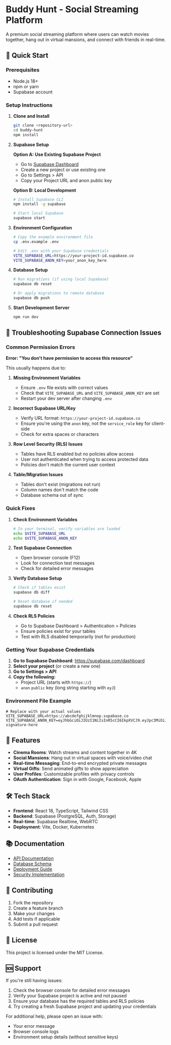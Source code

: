 # Buddy Hunt - Social Streaming Platform

A premium social streaming platform where users can watch movies together, hang out in virtual mansions, and connect with friends in real-time.

## 🚀 Quick Start

### Prerequisites
- Node.js 18+ 
- npm or yarn
- Supabase account

### Setup Instructions

1. **Clone and Install**
   ```bash
   git clone <repository-url>
   cd buddy-hunt
   npm install
   ```

2. **Supabase Setup**
   
   **Option A: Use Existing Supabase Project**
   - Go to [Supabase Dashboard](https://supabase.com/dashboard)
   - Create a new project or use existing one
   - Go to Settings > API
   - Copy your Project URL and anon public key
   
   **Option B: Local Development**
   ```bash
   # Install Supabase CLI
   npm install -g supabase
   
   # Start local Supabase
   supabase start
   ```

3. **Environment Configuration**
   ```bash
   # Copy the example environment file
   cp .env.example .env
   
   # Edit .env with your Supabase credentials
   VITE_SUPABASE_URL=https://your-project-id.supabase.co
   VITE_SUPABASE_ANON_KEY=your_anon_key_here
   ```

4. **Database Setup**
   ```bash
   # Run migrations (if using local Supabase)
   supabase db reset
   
   # Or apply migrations to remote database
   supabase db push
   ```

5. **Start Development Server**
   ```bash
   npm run dev
   ```

## 🔧 Troubleshooting Supabase Connection Issues

### Common Permission Errors

**Error: "You don't have permission to access this resource"**

This usually happens due to:

1. **Missing Environment Variables**
   - Ensure `.env` file exists with correct values
   - Check that `VITE_SUPABASE_URL` and `VITE_SUPABASE_ANON_KEY` are set
   - Restart your dev server after changing `.env`

2. **Incorrect Supabase URL/Key**
   - Verify URL format: `https://your-project-id.supabase.co`
   - Ensure you're using the `anon` key, not the `service_role` key for client-side
   - Check for extra spaces or characters

3. **Row Level Security (RLS) Issues**
   - Tables have RLS enabled but no policies allow access
   - User not authenticated when trying to access protected data
   - Policies don't match the current user context

4. **Table/Migration Issues**
   - Tables don't exist (migrations not run)
   - Column names don't match the code
   - Database schema out of sync

### Quick Fixes

1. **Check Environment Variables**
   ```bash
   # In your terminal, verify variables are loaded
   echo $VITE_SUPABASE_URL
   echo $VITE_SUPABASE_ANON_KEY
   ```

2. **Test Supabase Connection**
   - Open browser console (F12)
   - Look for connection test messages
   - Check for detailed error messages

3. **Verify Database Setup**
   ```bash
   # Check if tables exist
   supabase db diff
   
   # Reset database if needed
   supabase db reset
   ```

4. **Check RLS Policies**
   - Go to Supabase Dashboard > Authentication > Policies
   - Ensure policies exist for your tables
   - Test with RLS disabled temporarily (not for production)

### Getting Your Supabase Credentials

1. **Go to Supabase Dashboard**: https://supabase.com/dashboard
2. **Select your project** (or create a new one)
3. **Go to Settings > API**
4. **Copy the following:**
   - Project URL (starts with `https://`)
   - `anon` `public` key (long string starting with `eyJ`)

### Environment File Example

```env
# Replace with your actual values
VITE_SUPABASE_URL=https://abcdefghijklmnop.supabase.co
VITE_SUPABASE_ANON_KEY=eyJhbGciOiJIUzI1NiIsInR5cCI6IkpXVCJ9.eyJpc3MiOiJzdXBhYmFzZSIsInJlZiI6ImFiY2RlZmdoaWprbG1ub3AiLCJyb2xlIjoiYW5vbiIsImlhdCI6MTYzNjU0ODAwMCwiZXhwIjoxOTUyMTI0MDAwfQ.example-signature-here
```

## 📱 Features

- **Cinema Rooms**: Watch streams and content together in 4K
- **Social Mansions**: Hang out in virtual spaces with voice/video chat
- **Real-time Messaging**: End-to-end encrypted private messages
- **Virtual Gifts**: Send animated gifts to show appreciation
- **User Profiles**: Customizable profiles with privacy controls
- **OAuth Authentication**: Sign in with Google, Facebook, Apple

## 🛠 Tech Stack

- **Frontend**: React 18, TypeScript, Tailwind CSS
- **Backend**: Supabase (PostgreSQL, Auth, Storage)
- **Real-time**: Supabase Realtime, WebRTC
- **Deployment**: Vite, Docker, Kubernetes

## 📚 Documentation

- [API Documentation](./api/openapi.yaml)
- [Database Schema](./supabase/migrations/)
- [Deployment Guide](./infrastructure/deployment-scripts/)
- [Security Implementation](./security/e2ee-implementation.md)

## 🤝 Contributing

1. Fork the repository
2. Create a feature branch
3. Make your changes
4. Add tests if applicable
5. Submit a pull request

## 📄 License

This project is licensed under the MIT License.

## 🆘 Support

If you're still having issues:

1. Check the browser console for detailed error messages
2. Verify your Supabase project is active and not paused
3. Ensure your database has the required tables and RLS policies
4. Try creating a fresh Supabase project and updating your credentials

For additional help, please open an issue with:
- Your error message
- Browser console logs
- Environment setup details (without sensitive keys)